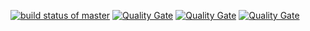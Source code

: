 [![build status of master](https://travis-ci.org/malsham1567/Triangle567.svg?branch=master)](https://travis-ci.org/malsham1567/Triangle567)
[![Quality Gate](https://sonarcloud.io/api/badges/gate?key=team89-ssw567-triangle567X:sonarcloud)]()
[![Quality Gate](https://sonarcloud.io/api/badges/measure?key=team89-ssw567-triangle567X:sonarcloud&metric=lines)]()
[![Quality Gate](https://sonarcloud.io/api/badges/measure?key=team89-ssw567-triangle567X:sonarcloud&metric=complexity)]()
